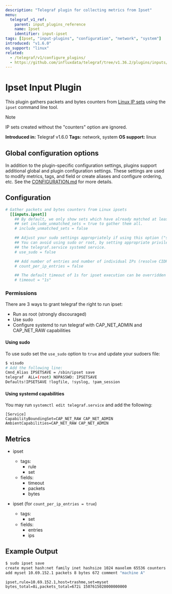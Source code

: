 ```yaml
---
description: "Telegraf plugin for collecting metrics from Ipset"
menu:
  telegraf_v1_ref:
    parent: input_plugins_reference
    name: Ipset
    identifier: input-ipset
tags: [Ipset, "input-plugins", "configuration", "network", "system"]
introduced: "v1.6.0"
os_support: "linux"
related:
  - /telegraf/v1/configure_plugins/
  - https://github.com/influxdata/telegraf/tree/v1.36.2/plugins/inputs/ipset/README.md, Ipset Plugin Source
---
```


# Ipset Input Plugin

This plugin gathers packets and bytes counters from [Linux IP sets](https://ipset.netfilter.org/)
using the `ipset` command line tool.

> [!NOTE]
> IP sets created without the "counters" option are ignored.

**Introduced in:** Telegraf v1.6.0
**Tags:** network, system
**OS support:** linux

[ipsets]: https://ipset.netfilter.org/

## Global configuration options <!-- @/docs/includes/plugin_config.md -->

In addition to the plugin-specific configuration settings, plugins support
additional global and plugin configuration settings. These settings are used to
modify metrics, tags, and field or create aliases and configure ordering, etc.
See the [CONFIGURATION.md](/telegraf/v1/configuration/#plugins) for more details.

[CONFIGURATION.md]: ../../../docs/CONFIGURATION.md#plugins

## Configuration

```toml @sample.conf
# Gather packets and bytes counters from Linux ipsets
  [[inputs.ipset]]
    ## By default, we only show sets which have already matched at least 1 packet.
    ## set include_unmatched_sets = true to gather them all.
    # include_unmatched_sets = false

    ## Adjust your sudo settings appropriately if using this option ("sudo ipset save")
    ## You can avoid using sudo or root, by setting appropriate privileges for
    ## the telegraf.service systemd service.
    # use_sudo = false

    ## Add number of entries and number of individual IPs (resolve CIDR syntax) for each ipset
    # count_per_ip_entries = false

    ## The default timeout of 1s for ipset execution can be overridden here:
    # timeout = "1s"
```

### Permissions

There are 3 ways to grant telegraf the right to run ipset:

- Run as root (strongly discouraged)
- Use sudo
- Configure systemd to run telegraf with CAP_NET_ADMIN and CAP_NET_RAW
  capabilities

#### Using sudo

To use sudo set the `use_sudo` option to `true` and update your sudoers file:

```bash
$ visudo
# Add the following line:
Cmnd_Alias IPSETSAVE = /sbin/ipset save
telegraf  ALL=(root) NOPASSWD: IPSETSAVE
Defaults!IPSETSAVE !logfile, !syslog, !pam_session
```

#### Using systemd capabilities

You may run `systemctl edit telegraf.service` and add the following:

```text
[Service]
CapabilityBoundingSet=CAP_NET_RAW CAP_NET_ADMIN
AmbientCapabilities=CAP_NET_RAW CAP_NET_ADMIN
```

## Metrics

- ipset
  - tags:
    - rule
    - set
  - fields:
    - timeout
    - packets
    - bytes

- ipset (for `count_per_ip_entries = true`)
  - tags:
    - set
  - fields:
    - entries
    - ips

## Example Output

```sh
$ sudo ipset save
create myset hash:net family inet hashsize 1024 maxelem 65536 counters comment
add myset 10.69.152.1 packets 8 bytes 672 comment "machine A"
```

```text
ipset,rule=10.69.152.1,host=trashme,set=myset bytes_total=8i,packets_total=672i 1507615028000000000
```
